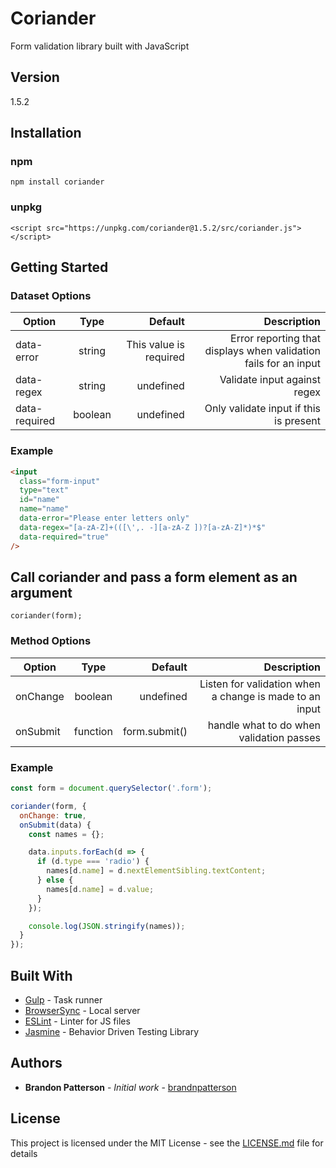 # Coriander

Form validation library built with JavaScript

## Version

1.5.2

## Installation

### npm

`npm install coriander`

### unpkg

`<script src="https://unpkg.com/coriander@1.5.2/src/coriander.js"></script>`

## Getting Started

### Dataset Options

| Option        |  Type   |                Default |                                                      Description |
| ------------- | :-----: | ---------------------: | ---------------------------------------------------------------: |
| data-error    | string  | This value is required | Error reporting that displays when validation fails for an input |
| data-regex    | string  |              undefined |                                     Validate input against regex |
| data-required | boolean |              undefined |                           Only validate input if this is present |

### Example

```html
<input
  class="form-input"
  type="text"
  id="name"
  name="name"
  data-error="Please enter letters only"
  data-regex="[a-zA-Z]+(([\',. -][a-zA-Z ])?[a-zA-Z]*)*$"
  data-required="true"
/>
```

## Call coriander and pass a form element as an argument

```
coriander(form);
```

### Method Options

| Option   |   Type   |       Default |                                             Description |
| -------- | :------: | ------------: | ------------------------------------------------------: |
| onChange | boolean  |     undefined | Listen for validation when a change is made to an input |
| onSubmit | function | form.submit() |                handle what to do when validation passes |

### Example

```javascript
const form = document.querySelector('.form');

coriander(form, {
  onChange: true,
  onSubmit(data) {
    const names = {};

    data.inputs.forEach(d => {
      if (d.type === 'radio') {
        names[d.name] = d.nextElementSibling.textContent;
      } else {
        names[d.name] = d.value;
      }
    });

    console.log(JSON.stringify(names));
  }
});
```

## Built With

- [Gulp](https://gulpjs.com/) - Task runner
- [BrowserSync](https://browsersync.io/) - Local server
- [ESLint](https://eslint.org/) - Linter for JS files
- [Jasmine](https://jasmine.github.io/) - Behavior Driven Testing Library

## Authors

- **Brandon Patterson** - _Initial work_ - [brandnpatterson](https://github.com/brandnpatterson)

## License

This project is licensed under the MIT License - see the [LICENSE.md](LICENSE.md) file for details
